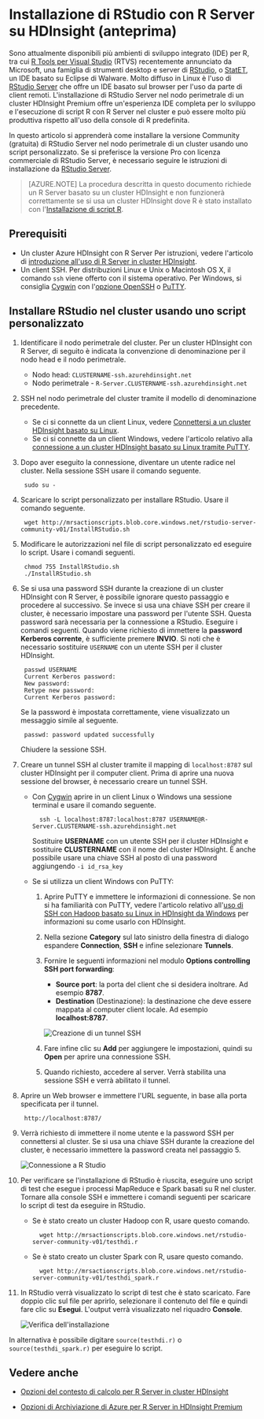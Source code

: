 <properties
	pageTitle="Installare RStudio con R Server su HDInsight (anteprima) | Microsoft Azure"
	description="Installazione di RStudio con R Server su HDInsight (anteprima)."
	services="hdinsight"
	documentationCenter=""
	authors="jeffstokes72"
	manager="jhubbard"
	editor="cgronlun"/> 

<tags
   ms.service="hdinsight"
   ms.devlang="na"
   ms.topic="article"
   ms.tgt_pltfrm="na"
   ms.workload="big-data"
   ms.date="09/16/2016"
   ms.author="jeffstok"/> 


# Installazione di RStudio con R Server su HDInsight (anteprima)

Sono attualmente disponibili più ambienti di sviluppo integrato (IDE) per R, tra cui [R Tools per Visual Studio](https://www.visualstudio.com/it-IT/features/rtvs-vs.aspx) (RTVS) recentemente annunciato da Microsoft, una famiglia di strumenti desktop e server di [RStudio](https://www.rstudio.com/products/rstudio-server/), o [StatET](http://www.walware.de/goto/statet), un IDE basato su Eclipse di Walware. Molto diffuso in Linux è l'uso di [RStudio Server](https://www.rstudio.com/products/rstudio-server/) che offre un IDE basato sul browser per l'uso da parte di client remoti. L'installazione di RStudio Server nel nodo perimetrale di un cluster HDInsight Premium offre un'esperienza IDE completa per lo sviluppo e l'esecuzione di script R con R Server nel cluster e può essere molto più produttiva rispetto all'uso della console di R predefinita.

In questo articolo si apprenderà come installare la versione Community (gratuita) di RStudio Server nel nodo perimetrale di un cluster usando uno script personalizzato. Se si preferisce la versione Pro con licenza commerciale di RStudio Server, è necessario seguire le istruzioni di installazione da [RStudio Server](https://www.rstudio.com/products/rstudio/download-server/).

> [AZURE.NOTE] La procedura descritta in questo documento richiede un R Server basato su un cluster HDInsight e non funzionerà correttamente se si usa un cluster HDInsight dove R è stato installato con l'[Installazione di script R](hdinsight-hadoop-r-scripts-linux.md).

## Prerequisiti

* Un cluster Azure HDInsight con R Server Per istruzioni, vedere l'articolo di [introduzione all'uso di R Server in cluster HDInsight](hdinsight-hadoop-r-server-get-started.md).
* Un client SSH. Per distribuzioni Linux e Unix o Macintosh OS X, il comando `ssh` viene offerto con il sistema operativo. Per Windows, si consiglia [Cygwin](http://www.redhat.com/services/custom/cygwin/) con l'[opzione OpenSSH](https://www.youtube.com/watch?v=CwYSvvGaiWU) o [PuTTY](http://www.chiark.greenend.org.uk/~sgtatham/putty/download.html).


## Installare RStudio nel cluster usando uno script personalizzato

1. Identificare il nodo perimetrale del cluster. Per un cluster HDInsight con R Server, di seguito è indicata la convenzione di denominazione per il nodo head e il nodo perimetrale.

	* Nodo head: `CLUSTERNAME-ssh.azurehdinsight.net`
	* Nodo perimetrale - `R-Server.CLUSTERNAME-ssh.azurehdinsight.net`

2. SSH nel nodo perimetrale del cluster tramite il modello di denominazione precedente.
 
	* Se ci si connette da un client Linux, vedere [Connettersi a un cluster HDInsight basato su Linux](hdinsight-hadoop-linux-use-ssh-unix.md#connect-to-a-linux-based-hdinsight-cluster).
	* Se ci si connette da un client Windows, vedere l'articolo relativo alla [connessione a un cluster HDInsight basato su Linux tramite PuTTY](hdinsight-hadoop-linux-use-ssh-windows.md#connect-to-a-linux-based-hdinsight-cluster).

3. Dopo aver eseguito la connessione, diventare un utente radice nel cluster. Nella sessione SSH usare il comando seguente.

		sudo su -

4. Scaricare lo script personalizzato per installare RStudio. Usare il comando seguente.

		wget http://mrsactionscripts.blob.core.windows.net/rstudio-server-community-v01/InstallRStudio.sh

5. Modificare le autorizzazioni nel file di script personalizzato ed eseguire lo script. Usare i comandi seguenti.

		chmod 755 InstallRStudio.sh
		./InstallRStudio.sh

6. Se si usa una password SSH durante la creazione di un cluster HDInsight con R Server, è possibile ignorare questo passaggio e procedere al successivo. Se invece si usa una chiave SSH per creare il cluster, è necessario impostare una password per l'utente SSH. Questa password sarà necessaria per la connessione a RStudio. Eseguire i comandi seguenti. Quando viene richiesto di immettere la **password Kerberos corrente**, è sufficiente premere **INVIO**. Si noti che è necessario sostituire `USERNAME` con un utente SSH per il cluster HDInsight.

		passwd USERNAME
		Current Kerberos password:
		New password:
		Retype new password:
		Current Kerberos password:
		
	Se la password è impostata correttamente, viene visualizzato un messaggio simile al seguente.

		passwd: password updated successfully


	Chiudere la sessione SSH.

7. Creare un tunnel SSH al cluster tramite il mapping di `localhost:8787` sul cluster HDInsight per il computer client. Prima di aprire una nuova sessione del browser, è necessario creare un tunnel SSH.

	* Con [Cygwin](http://www.redhat.com/services/custom/cygwin/) aprire in un client Linux o Windows una sessione terminal e usare il comando seguente.

			ssh -L localhost:8787:localhost:8787 USERNAME@R-Server.CLUSTERNAME-ssh.azurehdinsight.net
			
		Sostituire **USERNAME** con un utente SSH per il cluster HDInsight e sostituire **CLUSTERNAME** con il nome del cluster HDInsight. È anche possibile usare una chiave SSH al posto di una password aggiungendo `-i id_rsa_key`

	* Se si utilizza un client Windows con PuTTY:

		1.  Aprire PuTTY e immettere le informazioni di connessione. Se non si ha familiarità con PuTTY, vedere l'articolo relativo all'[uso di SSH con Hadoop basato su Linux in HDInsight da Windows](hdinsight-hadoop-linux-use-ssh-windows.md) per informazioni su come usarlo con HDInsight.
		2.  Nella sezione **Category** sul lato sinistro della finestra di dialogo espandere **Connection**, **SSH** e infine selezionare **Tunnels**.
		3.  Fornire le seguenti informazioni nel modulo **Options controlling SSH port forwarding**:

			* **Source port**: la porta del client che si desidera inoltrare. Ad esempio **8787**.
			* **Destination** (Destinazione): la destinazione che deve essere mappata al computer client locale. Ad esempio **localhost:8787**.

			![Creazione di un tunnel SSH](./media/hdinsight-hadoop-r-server-install-r-studio/createsshtunnel.png "Creazione di un tunnel SSH") 

		4. Fare infine clic su **Add** per aggiungere le impostazioni, quindi su **Open** per aprire una connessione SSH.
		5. Quando richiesto, accedere al server. Verrà stabilita una sessione SSH e verrà abilitato il tunnel.

8. Aprire un Web browser e immettere l'URL seguente, in base alla porta specificata per il tunnel.

		http://localhost:8787/ 

9. Verrà richiesto di immettere il nome utente e la password SSH per connettersi al cluster. Se si usa una chiave SSH durante la creazione del cluster, è necessario immettere la password creata nel passaggio 5.

	![Connessione a R Studio](./media/hdinsight-hadoop-r-server-install-r-studio/connecttostudio.png "Creazione di un tunnel SSH") 

10. Per verificare se l'installazione di RStudio è riuscita, eseguire uno script di test che esegue i processi MapReduce e Spark basati su R nel cluster. Tornare alla console SSH e immettere i comandi seguenti per scaricare lo script di test da eseguire in RStudio.

	* Se è stato creato un cluster Hadoop con R, usare questo comando.
		
			wget http://mrsactionscripts.blob.core.windows.net/rstudio-server-community-v01/testhdi.r

	* Se è stato creato un cluster Spark con R, usare questo comando.

			wget http://mrsactionscripts.blob.core.windows.net/rstudio-server-community-v01/testhdi_spark.r

11. In RStudio verrà visualizzato lo script di test che è stato scaricato. Fare doppio clic sul file per aprirlo, selezionare il contenuto del file e quindi fare clic su **Esegui**. L'output verrà visualizzato nel riquadro **Console**.
 
	![Verifica dell'installazione](./media/hdinsight-hadoop-r-server-install-r-studio/test-r-script.png "Verifica dell'installazione") 

In alternativa è possibile digitare `source(testhdi.r)` o `source(testhdi_spark.r)` per eseguire lo script.

## Vedere anche

- [Opzioni del contesto di calcolo per R Server in cluster HDInsight](hdinsight-hadoop-r-server-compute-contexts.md)

- [Opzioni di Archiviazione di Azure per R Server in HDInsight Premium](hdinsight-hadoop-r-server-storage.md)


 

<!---HONumber=AcomDC_0921_2016-->